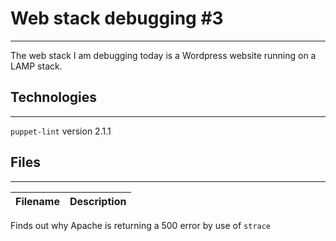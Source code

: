 # Web stack debugging #3
---
The web stack I am debugging today is a Wordpress website running on a LAMP stack.

## Technologies
---
  `puppet-lint` version 2.1.1

## Files
---
 **Filename**         | **Description**
----------------------|-----------------
Finds out why Apache is returning a 500 error by use of `strace`
